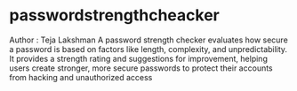 # passwordstrengthcheacker
Author : Teja Lakshman
A password strength checker evaluates how secure a password is based on factors like length, complexity, and unpredictability. It provides a strength rating and suggestions for improvement, helping users create stronger, more secure passwords to protect their accounts from hacking and unauthorized access
